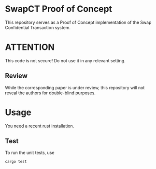 # SwapCT Proof of Concept

This repository serves as a Proof of Concept implementation of the Swap Confidential Transaction system.

# ATTENTION
This code is not secure! Do not use it in any relevant setting.

## Review

While the corresponding paper is under review, this repository will not reveal the authors for double-blind purposes.

# Usage

You need a recent rust installation.

## Test

To run the unit tests, use

    cargo test
